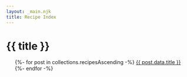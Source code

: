 ```yaml
---
layout: _main.njk
title: Recipe Index
---
```


<!-- markdownlint-disable MD025 -->
# {{ title }}
<!-- markdownlint-disable MD025 -->

<div class="col-2">
  <ul class="index">
    {%- for post in collections.recipesAscending -%}
      <li{% if page.url == post.url %} aria-current="page"{% endif %}><a href="{{ post.url }}">{{ post.data.title }}</a></li>
    {%- endfor -%}
  </ul>
</div>
